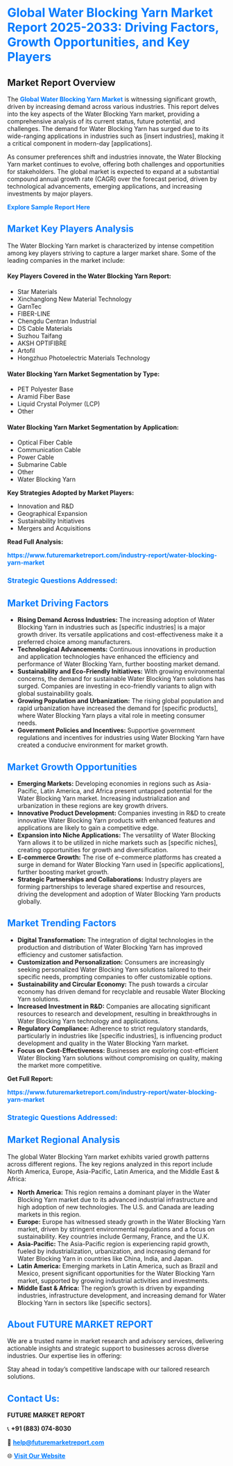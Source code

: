 <h1 style="color: #007BFF;">Global Water Blocking Yarn Market Report 2025-2033: Driving Factors, Growth Opportunities, and Key Players</h1>

<section id="overview">
<h2>Market Report Overview</h2>
<p>The <a href="https://www.futuremarketreport.com/industry-report/water-blocking-yarn-market" style="color: #007BFF; text-decoration: none;"><strong>Global Water Blocking Yarn Market</strong></a> is witnessing significant growth, driven by increasing demand across various industries. This report delves into the key aspects of the Water Blocking Yarn market, providing a comprehensive analysis of its current status, future potential, and challenges. The demand for Water Blocking Yarn has surged due to its wide-ranging applications in industries such as [insert industries], making it a critical component in modern-day [applications].</p>
<p>As consumer preferences shift and industries innovate, the Water Blocking Yarn market continues to evolve, offering both challenges and opportunities for stakeholders. The global market is expected to expand at a substantial compound annual growth rate (CAGR) over the forecast period, driven by technological advancements, emerging applications, and increasing investments by major players.</p>
</section>

<section id="overview">
<p><a href="https://www.futuremarketreport.com/request-sample/reportId=121663" style="color: #007BFF; text-decoration: none;"><strong>Explore Sample Report Here</strong></a></p>
</section>

<section id="key-players">
<h2 style="color: #007BFF;">Market Key Players Analysis</h2>
<p>The Water Blocking Yarn market is characterized by intense competition among key players striving to capture a larger market share. Some of the leading companies in the market include:</p>
<h4>Key Players Covered in the Water Blocking Yarn Report:</h4>
<ul><li>Star Materials</li><li>Xinchanglong New Material Technology</li><li>GarnTec</li><li>FIBER-LINE</li><li>Chengdu Centran Industrial</li><li>DS Cable Materials</li><li>Suzhou Taifang</li><li>AKSH OPTIFIBRE</li><li>Artofil</li><li>Hongzhuo Photoelectric Materials Technology</li></ul>
<h4>Water Blocking Yarn Market Segmentation by Type:</h4>
<ul><li>PET Polyester Base</li><li>Aramid Fiber Base</li><li>Liquid Crystal Polymer (LCP)</li><li>Other</li></ul>

<h4>Water Blocking Yarn Market Segmentation by Application:</h4>
<ul><li>Optical Fiber Cable</li><li>Communication Cable</li><li>Power Cable</li><li>Submarine Cable</li><li>Other</li><li>Water Blocking Yarn</li></ul>
<p><strong>Key Strategies Adopted by Market Players:</strong></p>
<ul>
<li>Innovation and R&D</li>
<li>Geographical Expansion</li>
<li>Sustainability Initiatives</li>
<li>Mergers and Acquisitions</li>
</ul>
</section>

<section>
<p><strong>Read Full Analysis: </strong></p><a href="https://www.futuremarketreport.com/industry-report/water-blocking-yarn-market" style="color: #007BFF; text-decoration: none;"><strong>https://www.futuremarketreport.com/industry-report/water-blocking-yarn-market</strong></a>
<h3 style="color: #007BFF;">Strategic Questions Addressed:</h3>
</section>

<section id="driving-factors">
<h2 style="color: #007BFF;">Market Driving Factors</h2>
<ul>
<li><strong>Rising Demand Across Industries:</strong> The increasing adoption of Water Blocking Yarn in industries such as [specific industries] is a major growth driver. Its versatile applications and cost-effectiveness make it a preferred choice among manufacturers.</li>
<li><strong>Technological Advancements:</strong> Continuous innovations in production and application technologies have enhanced the efficiency and performance of Water Blocking Yarn, further boosting market demand.</li>
<li><strong>Sustainability and Eco-Friendly Initiatives:</strong> With growing environmental concerns, the demand for sustainable Water Blocking Yarn solutions has surged. Companies are investing in eco-friendly variants to align with global sustainability goals.</li>
<li><strong>Growing Population and Urbanization:</strong> The rising global population and rapid urbanization have increased the demand for [specific products], where Water Blocking Yarn plays a vital role in meeting consumer needs.</li>
<li><strong>Government Policies and Incentives:</strong> Supportive government regulations and incentives for industries using Water Blocking Yarn have created a conducive environment for market growth.</li>
</ul>
</section>

<section id="growth-opportunities">
<h2 style="color: #007BFF;">Market Growth Opportunities</h2>
<ul>
<li><strong>Emerging Markets:</strong> Developing economies in regions such as Asia-Pacific, Latin America, and Africa present untapped potential for the Water Blocking Yarn market. Increasing industrialization and urbanization in these regions are key growth drivers.</li>
<li><strong>Innovative Product Development:</strong> Companies investing in R&D to create innovative Water Blocking Yarn products with enhanced features and applications are likely to gain a competitive edge.</li>
<li><strong>Expansion into Niche Applications:</strong> The versatility of Water Blocking Yarn allows it to be utilized in niche markets such as [specific niches], creating opportunities for growth and diversification.</li>
<li><strong>E-commerce Growth:</strong> The rise of e-commerce platforms has created a surge in demand for Water Blocking Yarn used in [specific applications], further boosting market growth.</li>
<li><strong>Strategic Partnerships and Collaborations:</strong> Industry players are forming partnerships to leverage shared expertise and resources, driving the development and adoption of Water Blocking Yarn products globally.</li>
</ul>
</section>

<section id="trending-factors">
<h2 style="color: #007BFF;">Market Trending Factors</h2>
<ul>
<li><strong>Digital Transformation:</strong> The integration of digital technologies in the production and distribution of Water Blocking Yarn has improved efficiency and customer satisfaction.</li>
<li><strong>Customization and Personalization:</strong> Consumers are increasingly seeking personalized Water Blocking Yarn solutions tailored to their specific needs, prompting companies to offer customizable options.</li>
<li><strong>Sustainability and Circular Economy:</strong> The push towards a circular economy has driven demand for recyclable and reusable Water Blocking Yarn solutions.</li>
<li><strong>Increased Investment in R&D:</strong> Companies are allocating significant resources to research and development, resulting in breakthroughs in Water Blocking Yarn technology and applications.</li>
<li><strong>Regulatory Compliance:</strong> Adherence to strict regulatory standards, particularly in industries like [specific industries], is influencing product development and quality in the Water Blocking Yarn market.</li>
<li><strong>Focus on Cost-Effectiveness:</strong> Businesses are exploring cost-efficient Water Blocking Yarn solutions without compromising on quality, making the market more competitive.</li>
</ul>
</section>

<section>
<p><strong>Get Full Report: </strong></p><a href="https://www.futuremarketreport.com/industry-report/water-blocking-yarn-market" style="color: #007BFF; text-decoration: none;"><strong>https://www.futuremarketreport.com/industry-report/water-blocking-yarn-market</strong></a>
<h3 style="color: #007BFF;">Strategic Questions Addressed:</h3>
</section>


<section id="regional-analysis">
<h2 style="color: #007BFF;">Market Regional Analysis</h2>
<p>The global Water Blocking Yarn market exhibits varied growth patterns across different regions. The key regions analyzed in this report include North America, Europe, Asia-Pacific, Latin America, and the Middle East & Africa:</p>
<ul>
<li><strong>North America:</strong> This region remains a dominant player in the Water Blocking Yarn market due to its advanced industrial infrastructure and high adoption of new technologies. The U.S. and Canada are leading markets in this region.</li>
<li><strong>Europe:</strong> Europe has witnessed steady growth in the Water Blocking Yarn market, driven by stringent environmental regulations and a focus on sustainability. Key countries include Germany, France, and the U.K.</li>
<li><strong>Asia-Pacific:</strong> The Asia-Pacific region is experiencing rapid growth, fueled by industrialization, urbanization, and increasing demand for Water Blocking Yarn in countries like China, India, and Japan.</li>
<li><strong>Latin America:</strong> Emerging markets in Latin America, such as Brazil and Mexico, present significant opportunities for the Water Blocking Yarn market, supported by growing industrial activities and investments.</li>
<li><strong>Middle East & Africa:</strong> The region’s growth is driven by expanding industries, infrastructure development, and increasing demand for Water Blocking Yarn in sectors like [specific sectors].</li>
</ul>
</section>

<footer>
<h2 style="color: #007BFF;">About FUTURE MARKET REPORT</h2>
<p>We are a trusted name in market research and advisory services, delivering actionable insights and strategic support to businesses across diverse industries. Our expertise lies in offering:</p>

<p>Stay ahead in today’s competitive landscape with our tailored research solutions.</p>

<h2 style="color: #007BFF;">Contact Us:</h2>
<p><strong>FUTURE MARKET REPORT</strong></p>
<p>📞 <strong>+91 (883) 074-8030</strong></p>
<p>📧 <strong><a href="mailto:help@futuremarketreport.com" style="color: #007BFF;">help@futuremarketreport.com</a></strong></p>
<p>🌐 <strong><a href="https://www.futuremarketreport.com/" style="color: #007BFF;">Visit Our Website</a></strong></p>
</footer>